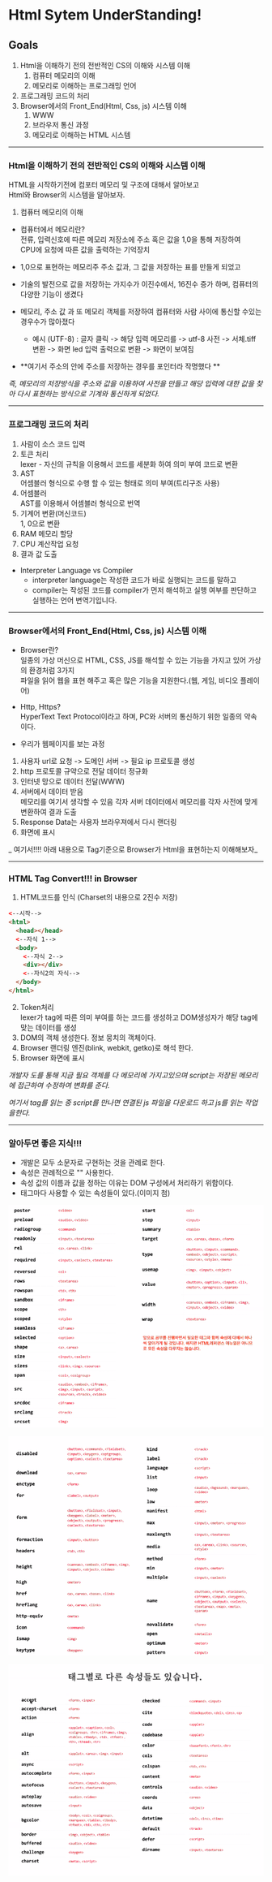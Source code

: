 # Html Sytem UnderStanding!

## Goals

1. Html을 이해하기 전의 전반적인 CS의 이해와 시스템 이해
   1. 컴퓨터 메모리의 이해
   1. 메모리로 이해하는 프로그래밍 언어
1. 프로그래밍 코드의 처리
1. Browser에서의 Front_End(Html, Css, js) 시스템 이해
   1. WWW
   1. 브라우저 통신 과정
   1. 메모리로 이해하는 HTML 시스템

---

### Html을 이해하기 전의 전반적인 CS의 이해와 시스템 이해

HTML을 시작하기전에 컴포터 메모리 및 구조에 대해서 알아보고  
Html와 Browser의 시스템을 알아보자.

1. 컴퓨터 메모리의 이해

- 컴퓨터에서 메모리란?  
  전류, 입력신호에 따른 메모리 저장소에 주소 혹은 값을 1,0을 통해 저장하여  
  CPU에 요청에 따른 값을 출력하는 기억장치

- 1,0으로 표현하는 메모리주 주소 값과, 그 값을 저장하는 표를 만들게 되었고
- 기술의 발전으로 값을 저장하는 가지수가 이진수에서, 16진수 증가 하며, 컴퓨터의 다양한 기능이 생겼다
- 메모리, 주소 값 과 또 메모리 객체를 저장하여 컴퓨터와 사람 사이에 통신할 수있는 경우수가 많아졌다
  - 예시 (UTF-8) : 글자 클릭 -> 해당 입력 메모리를 -> utf-8 사전 -> 서체.tiff 변환 -> 화면 led 입력 출력으로 변환 -> 화면이 보여짐
- **여기서 주소의 안에 주소를 저장하는 경우를 포인터라 작명했다 **

_즉, 메모리의 저장방식을 주소와 값을 이용하여 사전을 만들고 해당 입력에 대한 값을 찾아 다시 표현하는 방식으로 기계와 통신하게 되었다._

---

### 프로그래밍 코드의 처리

1. 사람이 소스 코드 입력
1. 토큰 처리  
   lexer - 자신의 규칙을 이용해서 코드를 세분화 하여 의미 부여 코드로 변환
1. AST  
   어셈블러 형식으로 수행 할 수 있는 형태로 의미 부여(트리구조 사용)
1. 어셈블러  
   AST를 이용해서 어셈블러 형식으로 번역
1. 기계어 변환(머신코드)  
   1, 0으로 변환
1. RAM 메모리 할당
1. CPU 계산작업 요청
1. 결과 값 도출

- Interpreter Language vs Compiler
  - interpreter language는 작성한 코드가 바로 실행되는 코드를 말하고
  - compiler는 작성된 코드를 compiler가 먼저 해석하고 실행 여부를 판단하고 실행하는 언어 변역기입니다.

---

### Browser에서의 Front_End(Html, Css, js) 시스템 이해

- Browser란?  
  일종의 가상 머신으로 HTML, CSS, JS를 해석할 수 있는 기능을 가지고 있어 가상의 환경처럼 3가지  
  파일을 읽어 웹을 표현 해주고 혹은 많은 기능을 지원한다.(웹, 게임, 비디오 플레이어)

- Http, Https?  
  HyperText Text Protocol이라고 하며, PC와 서버의 통신하기 위한 일종의 약속이다.

- 우리가 웹페이지를 보는 과정

1. 사용자 url로 요청 -> 도메인 서버 -> 필요 ip 프로토콜 생성
1. http 프로토콜 규약으로 전달 데이터 정규화
1. 인터넷 망으로 데이터 전달(WWW)
1. 서버에서 데이터 받음  
   메모리를 여기서 생각할 수 있음 각자 서버 데이터에서 메모리를 각자 사전에 맞게 변환하여 결과 도출
1. Response Data는 사용자 브라우져에서 다시 랜더링
1. 화면에 표시

_ 여기서!!!! 아래 내용으로 Tag기준으로 Browser가 Html을 표현하는지 이해해보자_

---

### HTML Tag Convert!!! in Browser

1. HTML코드를 인식 (Charset의 내용으로 2진수 저장)

```html
<--시작-->
<html>
  <head></head>
  <--자식 1-->
  <body>
    <--자식 2-->
    <div></div>
    <--자식2의 자식-->
  </body>
</html>
```

2. Token처리  
   lexer가 tag에 따른 의미 부여를 하는 코드를 생성하고 DOM생성자가 해당 tag에 맞는 데이터를 생성
1. DOM의 객체 생성한다. 정보 뭉치의 객체이다.
1. Browser 랜더링 엔진(blink, webkit, getko)로 해석 한다.
1. Browser 화면에 표시

_개발자 도를 통해 지금 필요 객체를 다 메모리에 가지고있으며 script는 저장된 메모리에 접근하여 수정하여 변화를 준다._

_여기서 tag를 읽는 중 script를 만나면 연결된 js 파일을 다운로드 하고 js를 읽는 작업을한다._

---

### 알아두면 좋은 지식!!!

- 개발은 모두 소문자로 구현하는 것을 관례로 한다.
- 속성은 관례적으로 "" 사용한다.
- 속성 값의 이름과 값을 정하는 이유는 DOM 구성에서 처리하기 위함이다.
- 태그마다 사용할 수 있는 속성들이 있다.(이미지 첨)

![Image](../resource/tagProp_1.png)

![Image](../resource/tagProp_2.png)

![Image](../resource/tagProp_3.png)

